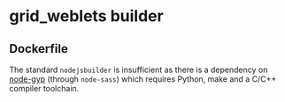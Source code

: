 # grid_weblets builder

## Dockerfile

The standard `nodejsbuilder` is insufficient as there is a dependency on [node-gyp](https://github.com/nodejs/node-gyp) (through `node-sass`) which requires Python, make and a C/C++ compiler toolchain.
